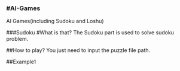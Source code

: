 ### #AI-Games
AI Games(including Sudoku and Loshu)

###Sudoku
#What is that?
The Sudoku part is used to solve sudoku problem.

##How to play?
You just need to input the puzzle file path.

##Example1
